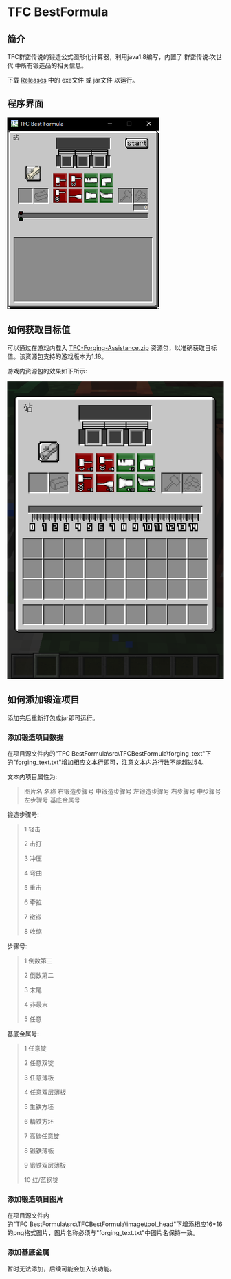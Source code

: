 # TFC BestFormula

## 简介

TFC群峦传说的锻造公式图形化计算器，利用java1.8编写，内置了&nbsp;群峦传说:次世代&nbsp;中所有锻造品的相关信息。

下载&nbsp;[Releases](https://github.com/EnableAria/TFC-BestFormula/releases)&nbsp;中的&nbsp;exe文件&nbsp;或&nbsp;jar文件&nbsp;以运行。



## 程序界面

![](/img/main.png "主程序")

## 如何获取目标值

可以通过在游戏内载入&nbsp;[TFC-Forging-Assistance.zip](https://github.com/EnableAria/TFC-BestFormula/releases/tag/v0.1)&nbsp;资源包，以准确获取目标值。该资源包支持的游戏版本为1.18。

游戏内资源包的效果如下所示:

![](/img/game.png "资源包界面")

## 如何添加锻造项目

添加完后重新打包成jar即可运行。

### 添加锻造项目数据

在项目源文件内的"TFC&nbsp;BestFormula\src\TFCBestFormula\forging_text"下的"forging_text.txt"增加相应文本行即可，注意文本内总行数不能超过54。

文本内项目属性为:

>图片名 名称 右锻造步骤号 中锻造步骤号 左锻造步骤号 右步骤号 中步骤号 左步骤号 基底金属号

锻造步骤号:

>1 轻击
>
>2 击打
>
>3 冲压
>
>4 弯曲
>
>5 重击
>
>6 牵拉
>
>7 镦锻
>
>8 收缩

步骤号:

>1 倒数第三
>
>2 倒数第二
>
>3 末尾
>
>4 非最末
>
>5 任意

基底金属号:

>1 任意锭
>
>2 任意双锭
>
>3 任意薄板
>
>4 任意双层薄板
>
>5 生铁方坯
>
>6 精铁方坯
>
>7 高碳任意锭
>
>8 锻铁薄板
>
>9 锻铁双层薄板
>
>10 红/蓝钢锭

### 添加锻造项目图片

在项目源文件内的"TFC&nbsp;BestFormula\src\TFCBestFormula\image\tool_head"下增添相应16*16的png格式图片，图片名称必须与"forging_text.txt"中图片名保持一致。

### 添加基底金属

暂时无法添加，后续可能会加入该功能。